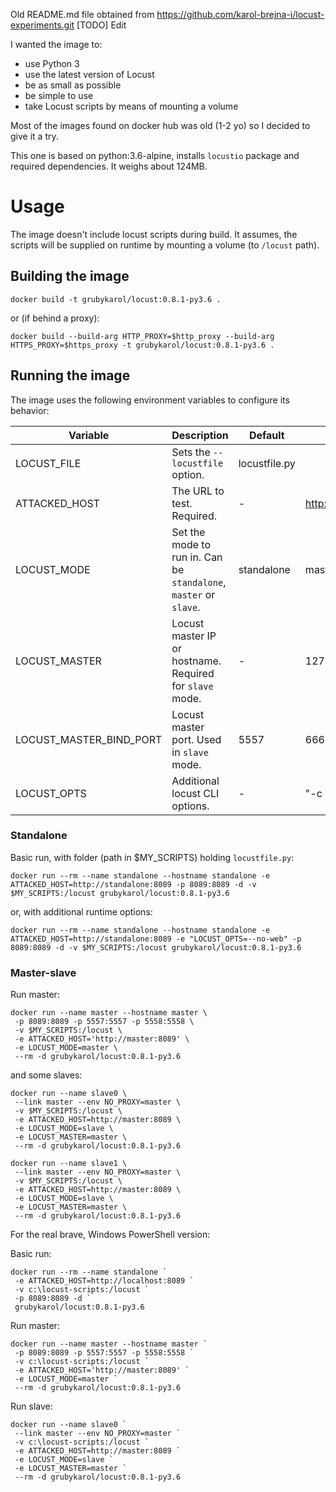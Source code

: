 Old README.md file obtained from https://github.com/karol-brejna-i/locust-experiments.git 
[TODO] Edit

I wanted the image to:
* use Python 3
* use the latest version of Locust
* be as small as possible
* be simple to use
* take Locust scripts by means of mounting a volume

Most of the images found on docker hub was old (1-2 yo) so I decided to give it a try.

This one is based on python:3.6-alpine, installs `locustio` package and required dependencies. 
It weighs about 124MB.
 
# Usage 
The image doesn't include locust scripts during build. It assumes, the scripts will be supplied on runtime by mounting a volume (to `/locust` path).

## Building the image
```
docker build -t grubykarol/locust:0.8.1-py3.6 .
```
or (if behind a proxy):
```
docker build --build-arg HTTP_PROXY=$http_proxy --build-arg HTTPS_PROXY=$https_proxy -t grubykarol/locust:0.8.1-py3.6 . 
```

## Running the image
The image uses the following environment variables to configure its behavior:

| Variable | Description | Default | Example |
|----------|-------------|---------|---------|
|LOCUST_FILE   | Sets the `--locustfile` option. | locustfile.py | |
|ATTACKED_HOST | The URL to test. Required. | - | http://example.com |
|LOCUST_MODE   | Set the mode to run in. Can be `standalone`, `master` or `slave`. | standalone | master |
|LOCUST_MASTER | Locust master IP or hostname. Required for `slave` mode.| - | 127.0.0.1 |
|LOCUST_MASTER_BIND_PORT | Locust master port. Used in `slave` mode. | 5557 | 6666 |
|LOCUST_OPTS| Additional locust CLI options. | - | "-c 10 -r 10" |


### Standalone

Basic run, with folder (path in $MY_SCRIPTS) holding `locustfile.py`:
```
docker run --rm --name standalone --hostname standalone -e ATTACKED_HOST=http://standalone:8089 -p 8089:8089 -d -v $MY_SCRIPTS:/locust grubykarol/locust:0.8.1-py3.6
```
or, with additional runtime options:
```
docker run --rm --name standalone --hostname standalone -e ATTACKED_HOST=http://standalone:8089 -e "LOCUST_OPTS=--no-web" -p 8089:8089 -d -v $MY_SCRIPTS:/locust grubykarol/locust:0.8.1-py3.6
```

### Master-slave

Run master:
```
docker run --name master --hostname master \
 -p 8089:8089 -p 5557:5557 -p 5558:5558 \
 -v $MY_SCRIPTS:/locust \
 -e ATTACKED_HOST='http://master:8089' \
 -e LOCUST_MODE=master \
 --rm -d grubykarol/locust:0.8.1-py3.6
```

and some slaves:

```
docker run --name slave0 \
 --link master --env NO_PROXY=master \
 -v $MY_SCRIPTS:/locust \
 -e ATTACKED_HOST=http://master:8089 \
 -e LOCUST_MODE=slave \
 -e LOCUST_MASTER=master \
 --rm -d grubykarol/locust:0.8.1-py3.6

docker run --name slave1 \
 --link master --env NO_PROXY=master \
 -v $MY_SCRIPTS:/locust \
 -e ATTACKED_HOST=http://master:8089 \
 -e LOCUST_MODE=slave \
 -e LOCUST_MASTER=master \
 --rm -d grubykarol/locust:0.8.1-py3.6
```


For the real brave, Windows PowerShell version:

Basic run:
```
docker run --rm --name standalone `
 -e ATTACKED_HOST=http://localhost:8089 `
 -v c:\locust-scripts:/locust `
 -p 8089:8089 -d `
 grubykarol/locust:0.8.1-py3.6
```

Run master:
```
docker run --name master --hostname master `
 -p 8089:8089 -p 5557:5557 -p 5558:5558 `
 -v c:\locust-scripts:/locust `
 -e ATTACKED_HOST='http://master:8089' `
 -e LOCUST_MODE=master `
 --rm -d grubykarol/locust:0.8.1-py3.6
```

Run slave:
```
docker run --name slave0 `
 --link master --env NO_PROXY=master `
 -v c:\locust-scripts:/locust `
 -e ATTACKED_HOST=http://master:8089 `
 -e LOCUST_MODE=slave `
 -e LOCUST_MASTER=master `
 --rm -d grubykarol/locust:0.8.1-py3.6
```
